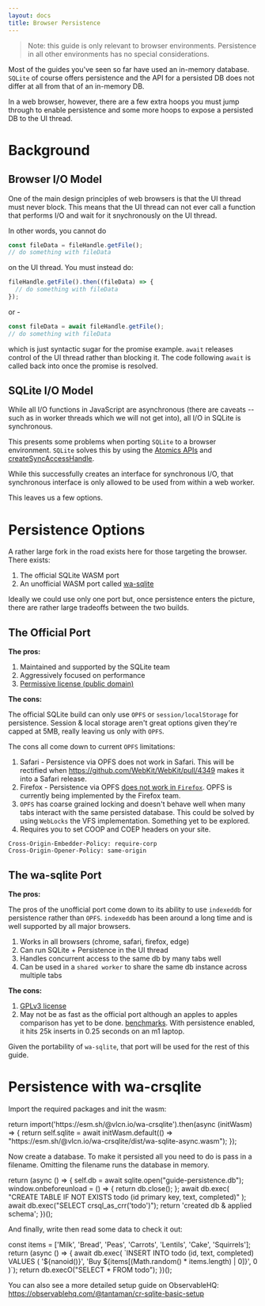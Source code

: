 ```yaml
---
layout: docs
title: Browser Persistence
---
```


<style type="text/css">
@import url("../assets/interactive/runnable-code.css");
@import url("../assets/interactive/json-viewer.css");
</style>

<script type="module" src="../assets/docs/guides/common.js"></script>

> Note: this guide is only relevant to browser environments. Persistence in all other environments has no special considerations.

Most of the guides you've seen so far have used an in-memory database. `SQLite` of course offers persistence and the API for a persisted DB does not differ at all from that of an in-memory DB.

In a web browser, however, there are a few extra hoops you must jump through to enable persistence and some more hoops to expose a persisted DB to the UI thread.

# Background

## Browser I/O Model

One of the main design principles of web browsers is that the UI thread must never block. This means that the UI thread can not ever call a function that performs I/O and wait for it snychronously on the UI thread.

In other words, you cannot do

```js
const fileData = fileHandle.getFile();
// do something with fileData
```

on the UI thread. You must instead do:

```js
fileHandle.getFile().then((fileData) => {
  // do something with fileData
});
```

or -

```js
const fileData = await fileHandle.getFile();
// do something with fileData
```

which is just syntactic sugar for the promise example. `await` releases control of the UI thread rather than blocking it. The code following `await` is called back into once the promise is resolved.

## SQLite I/O Model

While all I/O functions in JavaScript are asynchronous (there are caveats -- such as in worker threads which we will not get into), all I/O in SQLite is synchronous.

This presents some problems when porting `SQLite` to a browser environment. `SQLite` solves this by using the [Atomics APIs](https://developer.mozilla.org/en-US/docs/Web/JavaScript/Reference/Global_Objects/Atomics) and [createSyncAccessHandle](https://developer.mozilla.org/en-US/docs/Web/API/FileSystemFileHandle/createSyncAccessHandle).

While this successfully creates an interface for synchronous I/O, that synchronous interface is only allowed to be used from within a web worker.

This leaves us a few options.

# Persistence Options

A rather large fork in the road exists here for those targeting the browser. There exists:

1. The official SQLite WASM port
2. An unofficial WASM port called [wa-sqlite](https://github.com/rhashimoto/wa-sqlite)

Ideally we could use only one port but, once persistence enters the picture, there are rather large tradeoffs between the two builds.

## The Official Port

**The pros:**

1. Maintained and supported by the SQLite team
2. Aggressively focused on performance
3. [Permissive license (public domain)](https://www.sqlite.org/copyright.html)

**The cons:**

The official SQLite build can only use `OPFS` or `session/localStorage` for persistence. Session & local storage aren't great options given they're capped at 5MB, really leaving us only with `OPFS`.

The cons all come down to current `OPFS` limitations:

1. Safari - Persistence via OPFS does not work in Safari. This will be rectified when https://github.com/WebKit/WebKit/pull/4349 makes it into a Safari release.
2. Firefox - Persistence via OPFS [does not work in `Firefox`](https://developer.mozilla.org/en-US/docs/Web/API/File_System_Access_API#api.filesystemhandle). OPFS is currently being implemented by the Firefox team. 
3. `OPFS` has coarse grained locking and doesn't behave well when many tabs interact with the same persisted database. This could be solved by using `WebLocks` the VFS implementation. Something yet to be explored.
4. Requires you to set COOP and COEP headers on your site.

```
Cross-Origin-Embedder-Policy: require-corp
Cross-Origin-Opener-Policy: same-origin
```

## The wa-sqlite Port

**The pros:**

The pros of the unofficial port come down to its ability to use `indexeddb` for persistence rather than `OPFS`. `indexeddb` has been around a long time and is well supported by all major browsers.

1. Works in all browsers (chrome, safari, firefox, edge)
2. Can run SQLite + Persistence in the UI thread
3. Handles concurrent access to the same db by many tabs well
4. Can be used in a `shared worker` to share the same db instance across multiple tabs

**The cons:**

1. [GPLv3 license](https://github.com/rhashimoto/wa-sqlite/blob/master/LICENSE)
2. May not be as fast as the official port although an apples to apples comparison has yet to be done. [benchmarks](https://rhashimoto.github.io/wa-sqlite/demo/benchmarks.html). With persistence enabled, it hits 25k inserts in 0.25 seconds on an m1 laptop.

Given the portability of `wa-sqlite`, that port will be used for the rest of this guide.

# Persistence with wa-crsqlite

Import the required packages and init the wasm:

<div class="runnable-code">
  <div>
return import('https://esm.sh/@vlcn.io/wa-crsqlite').then(async (initWasm) => {
  return self.sqlite = await initWasm.default(() => "https://esm.sh/@vlcn.io/wa-crsqlite/dist/wa-sqlite-async.wasm");
});
  </div>
</div>

Now create a database. To make it persisted all you need to do is pass in a filename. Omitting the filename runs the database in memory.

<div class="runnable-code">
  <div>
return (async () => {
  self.db = await sqlite.open("guide-persistence.db");
  window.onbeforeunload = () => {
    return db.close();
  };
  await db.exec(
  "CREATE TABLE IF NOT EXISTS todo (id primary key, text, completed)"
  );
  await db.exec("SELECT crsql_as_crr('todo')");
  return 'created db & applied schema';
})();
  </div>
</div>

And finally, write then read some data to check it out:

<div class="runnable-code">
  <div>
const items = ['Milk', 'Bread', 'Peas', 'Carrots', 'Lentils', 'Cake', 'Squirrels'];
return (async () => {
  await db.exec(
    `INSERT INTO todo (id, text, completed) VALUES (
      '${nanoid()}',
      'Buy ${items[(Math.random() * items.length) | 0]}',
      0
    )`);
  return db.execO("SELECT * FROM todo");
})();
  </div>
</div>

You can also see a more detailed setup guide on ObservableHQ: https://observablehq.com/@tantaman/cr-sqlite-basic-setup